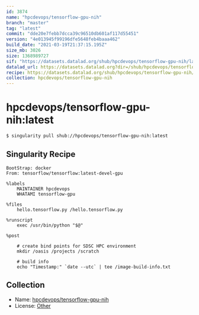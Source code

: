 ```yaml
---
id: 3874
name: "hpcdevops/tensorflow-gpu-nih"
branch: "master"
tag: "latest"
commit: "dde20e7febb7dcca39c96510db601af117d55451"
version: "4e013945f99196dfe5648feb4baaa462"
build_date: "2021-03-19T21:37:15.195Z"
size_mb: 3026
size: 1368989727
sif: "https://datasets.datalad.org/shub/hpcdevops/tensorflow-gpu-nih/latest/2021-03-19-dde20e7f-4e013945/4e013945f99196dfe5648feb4baaa462.simg"
datalad_url: https://datasets.datalad.org?dir=/shub/hpcdevops/tensorflow-gpu-nih/latest/2021-03-19-dde20e7f-4e013945/
recipe: https://datasets.datalad.org/shub/hpcdevops/tensorflow-gpu-nih/latest/2021-03-19-dde20e7f-4e013945/Singularity
collection: hpcdevops/tensorflow-gpu-nih
---
```


# hpcdevops/tensorflow-gpu-nih:latest

```bash
$ singularity pull shub://hpcdevops/tensorflow-gpu-nih:latest
```

## Singularity Recipe

```singularity
BootStrap: docker
From: tensorflow/tensorflow:latest-devel-gpu

%labels
    MAINTAINER hpcdevops
    WHATAMI tensorflow-gpu

%files
    hello.tensorflow.py /hello.tensorflow.py

%runscript
    exec /usr/bin/python "$@"

%post

    # create bind points for SDSC HPC environment
    mkdir /oasis /projects /scratch

    # build info
    echo "Timestamp:" `date --utc` | tee /image-build-info.txt
```

## Collection

 - Name: [hpcdevops/tensorflow-gpu-nih](https://github.com/hpcdevops/tensorflow-gpu-nih)
 - License: [Other](None)


